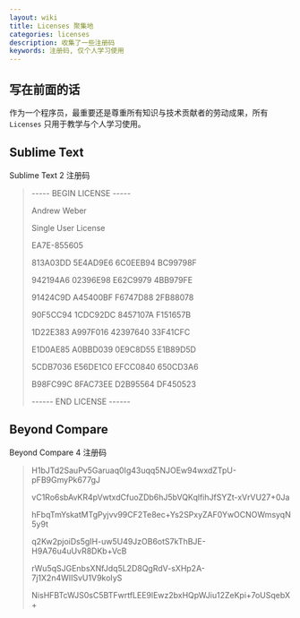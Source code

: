 ```yaml
---
layout: wiki
title: Licenses 聚集地
categories: licenses
description: 收集了一些注册码
keywords: 注册码, 仅个人学习使用
---
```


## 写在前面的话

作为一个程序员，最重要还是尊重所有知识与技术贡献者的劳动成果，所有 `Licenses` 只用于教学与个人学习使用。

## Sublime Text

Sublime Text 2 注册码

> 
> ----- BEGIN LICENSE -----
> 
> Andrew Weber
> 
> Single User License
> 
> EA7E-855605
> 
> 813A03DD 5E4AD9E6 6C0EEB94 BC99798F
> 
> 942194A6 02396E98 E62C9979 4BB979FE
> 
> 91424C9D A45400BF F6747D88 2FB88078
> 
> 90F5CC94 1CDC92DC 8457107A F151657B
> 
> 1D22E383 A997F016 42397640 33F41CFC
> 
> E1D0AE85 A0BBD039 0E9C8D55 E1B89D5D
> 
> 5CDB7036 E56DE1C0 EFCC0840 650CD3A6
> 
> B98FC99C 8FAC73EE D2B95564 DF450523
> 
> ------ END LICENSE ------
> 

## Beyond Compare

Beyond Compare 4 注册码

> H1bJTd2SauPv5Garuaq0Ig43uqq5NJOEw94wxdZTpU-pFB9GmyPk677gJ
> 
> vC1Ro6sbAvKR4pVwtxdCfuoZDb6hJ5bVQKqlfihJfSYZt-xVrVU27+0Ja
> 
> hFbqTmYskatMTgPyjvv99CF2Te8ec+Ys2SPxyZAF0YwOCNOWmsyqN5y9t
> 
> q2Kw2pjoiDs5gIH-uw5U49JzOB6otS7kThBJE-H9A76u4uUvR8DKb+VcB
> 
> rWu5qSJGEnbsXNfJdq5L2D8QgRdV-sXHp2A-7j1X2n4WIISvU1V9koIyS
> 
> NisHFBTcWJS0sC5BTFwrtfLEE9lEwz2bxHQpWJiu12ZeKpi+7oUSqebX+
> 
